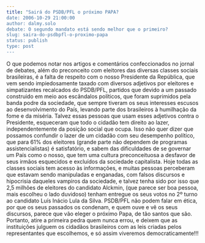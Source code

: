 ```yaml
---
title: "Sairá do PSDB/PFL o próximo PAPA?
date: 2006-10-29 21:00:00
author: dalmy.solo
debate: O segundo mandato está sendo melhor que o primeiro?
slug: saira-do-psdbpfl-o-proximo-papa
status: publish 
type: post
---
```


O que podemos notar nos artigos e comentários confeccionados no jornal de debates, além do preconceito com eleitores das diversas classes sociais brasileiras, é a falta de respeito com o nosso Presidente da República, que vem sendo impiedosamente taxado com diversos adjetivos por eleitores e simpatizantes recalcados do PSDB/PFL, partidos que devido a um passado construido em meio aos escândalos políticos, que foram suprimidos pela banda podre da sociedade, que sempre tiveram os seus interesses escusos ao desenvolvimento do País, levando parte dos brasileiros à humilhação da fome e da miséria. Talvez essas pessoas que usam esses adjetivos contra o Presidente, esqueceram que todo o cidadão tem direito ao lazer, independentemente da posição social que ocupa. Isso não quer dizer que possamos confundir o lazer de um cidadão com seu desempenho político, que para 61% dos eleitores (grande parte não dependem de programas assistencialistas) é satisfatório, e sabem das dificuldades de se governar um País como o nosso, que tem uma cultura preconceituosa a desfavor de seus irmãos esquecidos e excluídos da sociedade capitalista. Hoje todas as classes sociais tem acesso às informações, e muitas pessoas perceberam que estavam sendo manipuladas e enganadas, com falsos discursos e hipocrisia daqueles vampiros da sociedade, e talvez tenha sido por isso que 2,5 milhões de eleitores do candidato Alckmin, (que parece ser boa pessoa, mais escolheu o lado duvidoso) tenham entregue os seus votos no 2º turno ao candidato Luís Inácio Lula da Silva. PSDB/PFL não podem falar em ética, por que os seus passados os condenam, e quem ouve e vê os seus discursos, parece que vão eleger o próximo Papa, de tão santos que são. Portanto, atire a primeira pedra quem nunca errou, e deixem que as instituições julguem os cidadãos brasileiros com as leis criadas pelos representantes que escolhemos, e só assim viveremos democraticamente!!!
